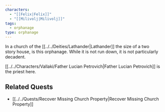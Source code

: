 ```yaml
---
characters:
  - "[[Felix|Felix]]"
  - "[[Milivolj|Milivolj]]"
tags:
  - orphanage
type: orphanage
---
```



In a church of the [[../../Deities/Lathander|Lathander]] the size of a two story house, is this orphanage. While it is not run down, it is not particularly decadent.

[[../../Characters/Vallaki/Father Lucian Petrovich|Father Lucian Petrovich]] is the priest here.

## Related Quests
- [[../../Quests/Recover Missing Church Property|Recover Missing Church Property]]